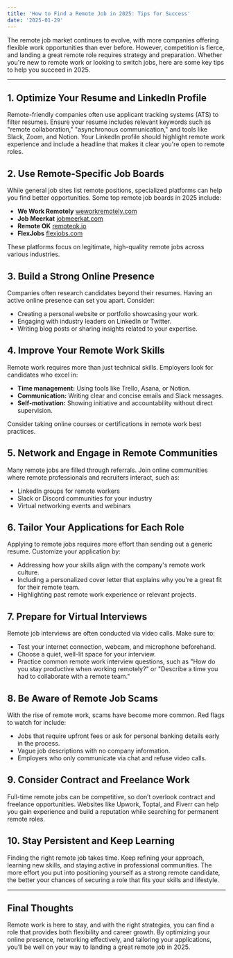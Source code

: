 ```yaml
---
title: 'How to Find a Remote Job in 2025: Tips for Success'
date: '2025-01-29'
---
```


The remote job market continues to evolve, with more companies offering flexible work opportunities than ever before. However, competition is fierce, and landing a great remote role requires strategy and preparation. Whether you're new to remote work or looking to switch jobs, here are some key tips to help you succeed in 2025.

---

## 1. Optimize Your Resume and LinkedIn Profile

Remote-friendly companies often use applicant tracking systems (ATS) to filter resumes. Ensure your resume includes relevant keywords such as "remote collaboration," "asynchronous communication," and tools like Slack, Zoom, and Notion. Your LinkedIn profile should highlight remote work experience and include a headline that makes it clear you're open to remote roles.

## 2. Use Remote-Specific Job Boards

While general job sites list remote positions, specialized platforms can help you find better opportunities. Some top remote job boards in 2025 include:

- **We Work Remotely** [weworkremotely.com](https://weworkremotely.com)
- **Job Meerkat** [jobmeerkat.com](https://jobmeerkat.com)
- **Remote OK** [remoteok.io](https://remoteok.io)
- **FlexJobs** [flexjobs.com](https://flexjobs.com)

These platforms focus on legitimate, high-quality remote jobs across various industries.

## 3. Build a Strong Online Presence

Companies often research candidates beyond their resumes. Having an active online presence can set you apart. Consider:

- Creating a personal website or portfolio showcasing your work.
- Engaging with industry leaders on LinkedIn or Twitter.
- Writing blog posts or sharing insights related to your expertise.

## 4. Improve Your Remote Work Skills

Remote work requires more than just technical skills. Employers look for candidates who excel in:

- **Time management:** Using tools like Trello, Asana, or Notion.
- **Communication:** Writing clear and concise emails and Slack messages.
- **Self-motivation:** Showing initiative and accountability without direct supervision.

Consider taking online courses or certifications in remote work best practices.

## 5. Network and Engage in Remote Communities

Many remote jobs are filled through referrals. Join online communities where remote professionals and recruiters interact, such as:

- LinkedIn groups for remote workers
- Slack or Discord communities for your industry
- Virtual networking events and webinars

## 6. Tailor Your Applications for Each Role

Applying to remote jobs requires more effort than sending out a generic resume. Customize your application by:

- Addressing how your skills align with the company's remote work culture.
- Including a personalized cover letter that explains why you’re a great fit for their remote team.
- Highlighting past remote work experience or relevant projects.

## 7. Prepare for Virtual Interviews

Remote job interviews are often conducted via video calls. Make sure to:

- Test your internet connection, webcam, and microphone beforehand.
- Choose a quiet, well-lit space for your interview.
- Practice common remote work interview questions, such as "How do you stay productive when working remotely?" or "Describe a time you had to collaborate with a remote team."

## 8. Be Aware of Remote Job Scams

With the rise of remote work, scams have become more common. Red flags to watch for include:

- Jobs that require upfront fees or ask for personal banking details early in the process.
- Vague job descriptions with no company information.
- Employers who only communicate via chat and refuse video calls.

## 9. Consider Contract and Freelance Work

Full-time remote jobs can be competitive, so don’t overlook contract and freelance opportunities. Websites like Upwork, Toptal, and Fiverr can help you gain experience and build a reputation while searching for permanent remote roles.

## 10. Stay Persistent and Keep Learning

Finding the right remote job takes time. Keep refining your approach, learning new skills, and staying active in professional communities. The more effort you put into positioning yourself as a strong remote candidate, the better your chances of securing a role that fits your skills and lifestyle.

---

## Final Thoughts

Remote work is here to stay, and with the right strategies, you can find a role that provides both flexibility and career growth. By optimizing your online presence, networking effectively, and tailoring your applications, you’ll be well on your way to landing a great remote job in 2025.
